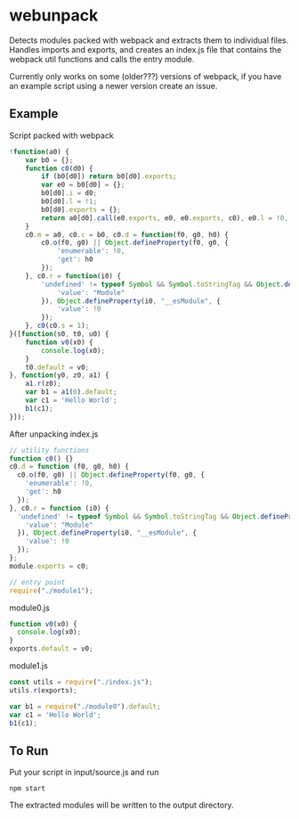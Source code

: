 # webunpack
Detects modules packed with webpack and extracts them to individual files. Handles imports and exports, and creates an index.js file that contains the webpack util functions and calls the entry module.

Currently only works on some (older???) versions of webpack, if you have an example script using a newer version create an issue.

## Example
Script packed with webpack
```js
!function(a0) {
    var b0 = {};
    function c0(d0) {
        if (b0[d0]) return b0[d0].exports;
        var e0 = b0[d0] = {};
        b0[d0].i = d0;
        b0[d0].l = !1;
        b0[d0].exports = {};
        return a0[d0].call(e0.exports, e0, e0.exports, c0), e0.l = !0, e0.exports;
    }
    c0.m = a0, c0.c = b0, c0.d = function(f0, g0, h0) {
        c0.o(f0, g0) || Object.defineProperty(f0, g0, {
            'enumerable': !0,
            'get': h0
        });
    }, c0.r = function(i0) {
        'undefined' != typeof Symbol && Symbol.toStringTag && Object.defineProperty(i0, Symbol.toStringTag, {
            'value': "Module"
        }), Object.defineProperty(i0, "__esModule", {
            'value': !0
        });
    }, c0(c0.s = 1);
}([function(s0, t0, u0) {
    function v0(x0) {
        console.log(x0);
    }
    t0.default = v0;
}, function(y0, z0, a1) {
    a1.r(z0);
    var b1 = a1(0).default;
    var c1 = 'Hello World';
    b1(c1);
}]);
```

After unpacking
index.js
```js
// utility functions
function c0() {}
c0.d = function (f0, g0, h0) {
  c0.o(f0, g0) || Object.defineProperty(f0, g0, {
    'enumerable': !0,
    'get': h0
  });
}, c0.r = function (i0) {
  'undefined' != typeof Symbol && Symbol.toStringTag && Object.defineProperty(i0, Symbol.toStringTag, {
    'value': "Module"
  }), Object.defineProperty(i0, "__esModule", {
    'value': !0
  });
};
module.exports = c0;

// entry point
require("./module1");
```

module0.js
```js
function v0(x0) {
  console.log(x0);
}
exports.default = v0;
```

module1.js
```js
const utils = require("./index.js");
utils.r(exports);

var b1 = require("./module0").default;
var c1 = 'Hello World';
b1(c1);
```

## To Run
Put your script in input/source.js and run 
```
npm start
```
The extracted modules will be written to the output directory.